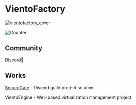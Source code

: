 # VientoFactory

![vientofactory_cover](https://github.com/vientofactory/.github/assets/107330816/59b33a67-1336-4e0c-a02c-900a319af40b)

![Counter](https://counter.securegate.gg/get/@:name?theme=moebooru)

## Community
[Discord💬](https://securegate.gg/official)

## Works
[SecureGate](https://github.com/vientofactory/SecureGate-Lite) - Discord guild protect solution

VientoEngine - Web-based virtualization management project
